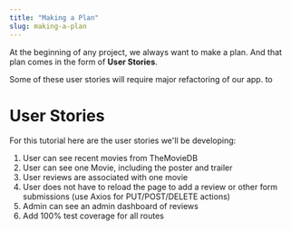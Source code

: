 ```yaml
---
title: "Making a Plan"
slug: making-a-plan
---
```


At the beginning of any project, we always want to make a plan. And that plan comes in the form of **User Stories**.

Some of these user stories will require major refactoring of our app. to

# User Stories

For this tutorial here are the user stories we'll be developing:

1. User can see recent movies from TheMovieDB
1. User can see one Movie, including the poster and trailer
1. User reviews are associated with one movie
1. User does not have to reload the page to add a review or other form submissions (use Axios for PUT/POST/DELETE actions)
1. Admin can see an admin dashboard of reviews
1. Add 100% test coverage for all routes
